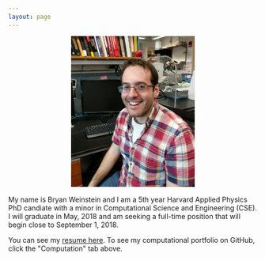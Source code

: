 ```yaml
---
layout: page
---
```


<p align="center">
<img src="images/resized/me_at_the_desk_cropped.jpg" width="250">
</p>


My name is Bryan Weinstein and I am a 5th year Harvard Applied Physics PhD candiate with a minor in Computational Science and Engineering (CSE). I will graduate in May, 2018 and am seeking a full-time position that will begin close to September 1, 2018.

You can see my [resume here](documents/resume.pdf). To see my computational portfolio on GitHub, click the "Computation" tab above.
